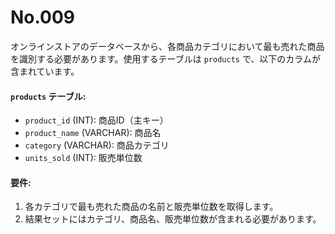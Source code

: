 # No.009

オンラインストアのデータベースから、各商品カテゴリにおいて最も売れた商品を識別する必要があります。使用するテーブルは `products` で、以下のカラムが含まれています。

#### `products` テーブル:

- `product_id` (INT): 商品ID（主キー）
- `product_name` (VARCHAR): 商品名
- `category` (VARCHAR): 商品カテゴリ
- `units_sold` (INT): 販売単位数

#### 要件:

1. 各カテゴリで最も売れた商品の名前と販売単位数を取得します。
2. 結果セットにはカテゴリ、商品名、販売単位数が含まれる必要があります。
